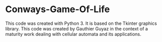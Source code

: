 # Conways-Game-Of-Life

This code was created with Python 3.
It is based on the Tkinter graphics library.
This code was created by Gauthier Guyaz in the context of a maturity work dealing with cellular automata and its applications.

